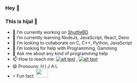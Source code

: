 ### Hey 👋
### This is **hijal** 👋

- 🔭 I’m currently working on [ShuttleBD](http://shuttlebd.com/)
- 🌱 I’m currently learning NodeJs, JavaScript, React, Deno
- 👯 I’m looking to collaborate on C, C++, Python, JavaScript
- 🤔 I’m looking for help with Programming, Gamming
- 💬 Ask me about any kind of programming help
- 📫 How to reach me: [![alt text](https://i.imgur.com/P3YfQoD.png)](https://www.facebook.com/hhijal) , [![alt text](http://i.imgur.com/wWzX9uB.png)](https://twitter.com/hiijal)
- 😄 Pronouns: H I J A L
- ⚡ Fun fact: <img src="https://image.flaticon.com/icons/png/512/720/720284.png" height="28" width="38" >


